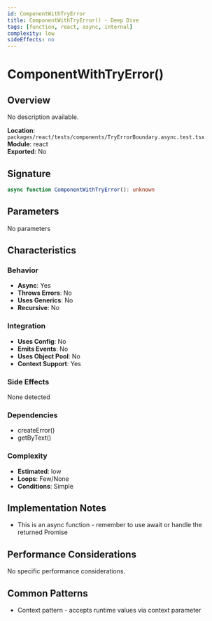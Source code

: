 ```yaml
---
id: ComponentWithTryError
title: ComponentWithTryError() - Deep Dive
tags: [function, react, async, internal]
complexity: low
sideEffects: no
---
```


# ComponentWithTryError()

## Overview
No description available.

**Location**: `packages/react/tests/components/TryErrorBoundary.async.test.tsx`  
**Module**: react  
**Exported**: No  

## Signature
```typescript
async function ComponentWithTryError(): unknown
```

## Parameters
No parameters

## Characteristics

### Behavior
- **Async**: Yes
- **Throws Errors**: No
- **Uses Generics**: No
- **Recursive**: No

### Integration
- **Uses Config**: No
- **Emits Events**: No
- **Uses Object Pool**: No
- **Context Support**: Yes

### Side Effects
None detected

### Dependencies
- createError()
- getByText()

### Complexity
- **Estimated**: low
- **Loops**: Few/None
- **Conditions**: Simple



## Implementation Notes
- This is an async function - remember to use await or handle the returned Promise

## Performance Considerations
No specific performance considerations.

## Common Patterns
- Context pattern - accepts runtime values via context parameter
